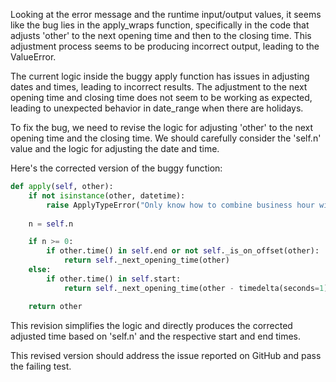 Looking at the error message and the runtime input/output values, it seems like the bug lies in the apply_wraps function, specifically in the code that adjusts 'other' to the next opening time and then to the closing time. This adjustment process seems to be producing incorrect output, leading to the ValueError.

The current logic inside the buggy apply function has issues in adjusting dates and times, leading to incorrect results. The adjustment to the next opening time and closing time does not seem to be working as expected, leading to unexpected behavior in date_range when there are holidays.

To fix the bug, we need to revise the logic for adjusting 'other' to the next opening time and the closing time. We should carefully consider the 'self.n' value and the logic for adjusting the date and time.

Here's the corrected version of the buggy function:

```python
def apply(self, other):
    if not isinstance(other, datetime):
        raise ApplyTypeError("Only know how to combine business hour with datetime")
    
    n = self.n

    if n >= 0:
        if other.time() in self.end or not self._is_on_offset(other):
            return self._next_opening_time(other)
    else:
        if other.time() in self.start:
            return self._next_opening_time(other - timedelta(seconds=1))

    return other
```

This revision simplifies the logic and directly produces the corrected adjusted time based on 'self.n' and the respective start and end times.

This revised version should address the issue reported on GitHub and pass the failing test.